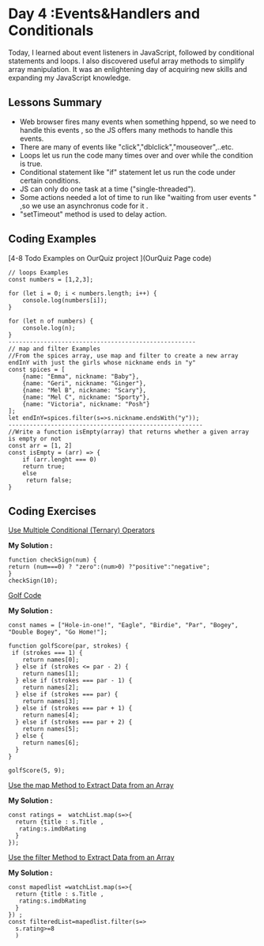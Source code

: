 
# Day 4 :Events&Handlers and Conditionals 
Today, I learned about event listeners in JavaScript, followed by conditional statements and loops. I also discovered useful array methods to simplify array manipulation. It was an enlightening day of acquiring new skills and expanding my JavaScript knowledge.

## Lessons Summary
- Web browser fires many events when something hppend, so we need to handle this events , so the JS offers many methods to handle this events.
- There are many of events like "click","dblclick","mouseover",..etc.
- Loops let us run the code many times over and over while the condition is true.
- Conditional statement like "if" statement let us run the code under certain conditions.
- JS can only do one task at a time ("single-threaded").
- Some actions needed a lot of time to run like "waiting from user events " ,so we use an asynchronus code for it .
- "setTimeout" method is used to delay action.
## Coding Examples
[4-8 Todo Examples on OurQuiz project ](OurQuiz Page code)

```
// loops Examples
const numbers = [1,2,3];

for (let i = 0; i < numbers.length; i++) {
    console.log(numbers[i]);
}

for (let n of numbers) {
    console.log(n);
}
-----------------------------------------------------
// map and filter Examples
//From the spices array, use map and filter to create a new array endInY with just the girls whose nickname ends in "y"
const spices = [
    {name: "Emma", nickname: "Baby"},
    {name: "Geri", nickname: "Ginger"},
    {name: "Mel B", nickname: "Scary"},
    {name: "Mel C", nickname: "Sporty"},
    {name: "Victoria", nickname: "Posh"}
];
let endInY=spices.filter(s=>s.nickname.endsWith("y"));
-------------------------------------------------------
//Write a function isEmpty(array) that returns whether a given array is empty or not
const arr = [1, 2]
const isEmpty = (arr) => {
    if (arr.lenght === 0) 
    return true;
    else
     return false;
}

```
## Coding Exercises

[ Use Multiple Conditional (Ternary) Operators
](https://www.freecodecamp.org/learn/javascript-algorithms-and-data-structures/basic-javascript/use-multiple-conditional-ternary-operators)

**My Solution :** 
```
function checkSign(num) {
return (num===0) ? "zero":(num>0) ?"positive":"negative";
}
checkSign(10);
```
[Golf Code
](https://www.freecodecamp.org/learn/javascript-algorithms-and-data-structures/basic-javascript/golf-code)

**My Solution :**
```
const names = ["Hole-in-one!", "Eagle", "Birdie", "Par", "Bogey", "Double Bogey", "Go Home!"];

function golfScore(par, strokes) {
 if (strokes === 1) {
    return names[0];
  } else if (strokes <= par - 2) {
    return names[1];
  } else if (strokes === par - 1) {
    return names[2];
  } else if (strokes === par) {
    return names[3];
  } else if (strokes === par + 1) {
    return names[4];
  } else if (strokes === par + 2) {
    return names[5];
  } else {
    return names[6];
  }
}

golfScore(5, 9);
```
[Use the map Method to Extract Data from an Array
](https://www.freecodecamp.org/learn/javascript-algorithms-and-data-structures/basic-javascript/local-scope-and-functions)

**My Solution :** 
```
const ratings =  watchList.map(s=>{
  return {title : s.Title ,
   rating:s.imdbRating
  }
});
```

[Use the filter Method to Extract Data from an Array
](https://www.freecodecamp.org/learn/javascript-algorithms-and-data-structures/functional-programming/use-the-filter-method-to-extract-data-from-an-array)

**My Solution :** 
```
const mapedlist =watchList.map(s=>{
  return {title : s.Title ,
   rating:s.imdbRating
  }
}) ;
const filteredList=mapedlist.filter(s=>
  s.rating>=8
  )
```
